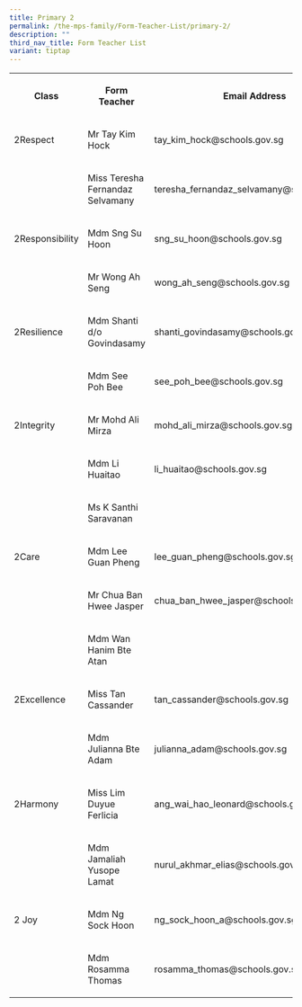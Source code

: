```yaml
---
title: Primary 2
permalink: /the-mps-family/Form-Teacher-List/primary-2/
description: ""
third_nav_title: Form Teacher List
variant: tiptap
---
```

<table><tbody><tr><th rowspan="1" colspan="1"><p>Class</p></th><th rowspan="1" colspan="1"><p>Form Teacher</p></th><th rowspan="1" colspan="1"><p>Email Address</p></th></tr><tr><td rowspan="1" colspan="1"><p>2Respect</p></td><td rowspan="1" colspan="1"><p>Mr Tay Kim Hock</p></td><td rowspan="1" colspan="1"><p>tay_kim_hock@schools.gov.sg</p></td></tr><tr><td rowspan="1" colspan="1"><p></p></td><td rowspan="1" colspan="1"><p>Miss Teresha Fernandaz Selvamany</p></td><td rowspan="1" colspan="1"><p>teresha_fernandaz_selvamany@schools.gov.sg</p></td></tr><tr><td rowspan="1" colspan="1"><p>2Responsibility</p></td><td rowspan="1" colspan="1"><p>Mdm Sng Su Hoon</p></td><td rowspan="1" colspan="1"><p>sng_su_hoon@schools.gov.sg</p></td></tr><tr><td rowspan="1" colspan="1"><p></p></td><td rowspan="1" colspan="1"><p>Mr Wong Ah Seng</p></td><td rowspan="1" colspan="1"><p>wong_ah_seng@schools.gov.sg</p></td></tr><tr><td rowspan="1" colspan="1"><p>2Resilience</p></td><td rowspan="1" colspan="1"><p>Mdm Shanti d/o Govindasamy</p></td><td rowspan="1" colspan="1"><p>shanti_govindasamy@schools.gov.sg</p></td></tr><tr><td rowspan="1" colspan="1"><p></p></td><td rowspan="1" colspan="1"><p>Mdm See Poh Bee</p></td><td rowspan="1" colspan="1"><p>see_poh_bee@schools.gov.sg</p></td></tr><tr><td rowspan="1" colspan="1"><p>2Integrity</p></td><td rowspan="1" colspan="1"><p>Mr Mohd Ali Mirza</p></td><td rowspan="1" colspan="1"><p>mohd_ali_mirza@schools.gov.sg</p></td></tr><tr><td rowspan="1" colspan="1"><p></p></td><td rowspan="1" colspan="1"><p>Mdm Li Huaitao</p></td><td rowspan="1" colspan="1"><p>li_huaitao@schools.gov.sg</p></td></tr><tr><td rowspan="1" colspan="1"><p></p></td><td rowspan="1" colspan="1"><p>Ms K Santhi Saravanan</p></td><td rowspan="1" colspan="1"><p></p></td></tr><tr><td rowspan="1" colspan="1"><p>2Care</p></td><td rowspan="1" colspan="1"><p>Mdm Lee Guan Pheng</p></td><td rowspan="1" colspan="1"><p>lee_guan_pheng@schools.gov.sg</p></td></tr><tr><td rowspan="1" colspan="1"><p></p></td><td rowspan="1" colspan="1"><p>Mr Chua Ban Hwee Jasper</p></td><td rowspan="1" colspan="1"><p>chua_ban_hwee_jasper@schools.gov.sg</p></td></tr><tr><td rowspan="1" colspan="1"><p></p></td><td rowspan="1" colspan="1"><p>Mdm Wan Hanim Bte Atan</p></td><td rowspan="1" colspan="1"><p></p></td></tr><tr><td rowspan="1" colspan="1"><p>2Excellence</p></td><td rowspan="1" colspan="1"><p>Miss Tan Cassander</p></td><td rowspan="1" colspan="1"><p>tan_cassander@schools.gov.sg</p></td></tr><tr><td rowspan="1" colspan="1"><p></p></td><td rowspan="1" colspan="1"><p>Mdm Julianna Bte Adam</p></td><td rowspan="1" colspan="1"><p>julianna_adam@schools.gov.sg</p></td></tr><tr><td rowspan="1" colspan="1"><p>2Harmony</p></td><td rowspan="1" colspan="1"><p>Miss Lim Duyue Ferlicia</p></td><td rowspan="1" colspan="1"><p>ang_wai_hao_leonard@schools.gov.sg</p></td></tr><tr><td rowspan="1" colspan="1"><p></p></td><td rowspan="1" colspan="1"><p>Mdm Jamaliah Yusope Lamat</p></td><td rowspan="1" colspan="1"><p>nurul_akhmar_elias@schools.gov.sg</p></td></tr><tr><td rowspan="1" colspan="1"><p>2 Joy</p></td><td rowspan="1" colspan="1"><p>Mdm Ng Sock Hoon</p></td><td rowspan="1" colspan="1"><p>ng_sock_hoon_a@schools.gov.sg</p></td></tr><tr><td rowspan="1" colspan="1"><p></p></td><td rowspan="1" colspan="1"><p>Mdm Rosamma Thomas</p></td><td rowspan="1" colspan="1"><p>rosamma_thomas@schools.gov.sg</p></td></tr></tbody></table><p></p>